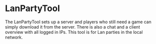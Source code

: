 # LanPartyTool
The LanPartyTool sets up a server and players who still need a game can simply download it from the server. There is also a chat and a client overview with all logged in IPs. This tool is for Lan parties in the local network.
